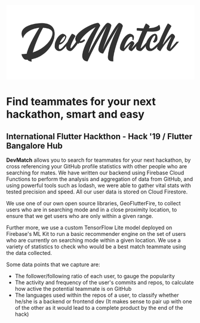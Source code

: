 <img src="./assets/logo.png" alt="DevMatch" height="200px" />

# Find teammates for your next hackathon, smart and easy
## International Flutter Hackthon - Hack '19 / Flutter Bangalore Hub

**DevMatch** allows you to search for teammates for your next hackathon, by cross referencing your GitHub profile statistics with other people who are searching for mates. We have written our backend using Firebase Cloud Functions to perform the analysis and aggregation of data from GitHub, and using powerful tools such as lodash, we were able to gather vital stats with tested precision and speed. All our user data is stored on Cloud Firestore.

We use one of our own open source libraries, GeoFlutterFire, to collect users who are in searching mode and in a close proximity location, to ensure that we get users who are only within a given range.

Further more, we use a custom TensorFlow Lite model deployed on Firebase's ML Kit to run a basic recommender engine on the set of users who are currently on searching mode within a given location. We use a variety of statistics to check who would be a best match teammate using the data collected.

Some data points that we capture are:
* The follower/following ratio of each user, to gauge the popularity
* The activity and frequency of the user's commits and repos, to calculate how active the potential teammate is on GitHub
* The languages used within the repos of a user, to classify whether he/she is a backend or frontend dev (It makes sense to pair up with one of the other as it would lead to a complete product by the end of the hack)
